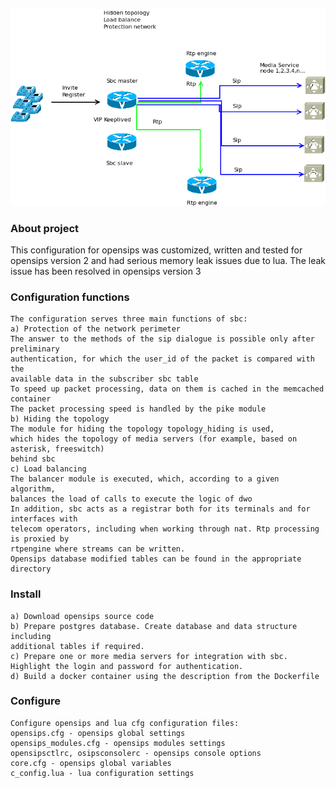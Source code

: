 ![Screenshot](schema.png)
### <b> About project </b>
This configuration for opensips was customized, written and tested for opensips version 2 and had serious memory leak issues due to lua. The leak issue has been resolved in opensips version 3
### <b> Configuration functions</b>
    The configuration serves three main functions of sbc: 
    a) Protection of the network perimeter
    The answer to the methods of the sip dialogue is possible only after preliminary 
    authentication, for which the user_id of the packet is compared with the 
    available data in the subscriber sbc table
    To speed up packet processing, data on them is cached in the memcached container
    The packet processing speed is handled by the pike module
    b) Hiding the topology
    The module for hiding the topology topology_hiding is used,
    which hides the topology of media servers (for example, based on asterisk, freeswitch)
    behind sbc
    c) Load balancing
    The balancer module is executed, which, according to a given algorithm, 
    balances the load of calls to execute the logic of dwo
    In addition, sbc acts as a registrar both for its terminals and for interfaces with 
    telecom operators, including when working through nat. Rtp processing is proxied by
    rtpengine where streams can be written.
    Opensips database modified tables can be found in the appropriate directory
### <b> Install </b>
    a) Download opensips source code
    b) Prepare postgres database. Create database and data structure including
    additional tables if required.
    c) Prepare one or more media servers for integration with sbc.
    Highlight the login and password for authentication.
    d) Build a docker container using the description from the Dockerfile
### <b> Configure </b>
    Configure opensips and lua cfg configuration files:
    opensips.cfg - opensips global settings
    opensips_modules.cfg - opensips modules settings
    opensipsctlrc, osipsconsolerc - opensips console options
    core.cfg - opensips global variables
    c_config.lua - lua configuration settings
